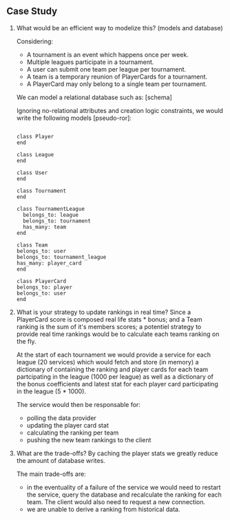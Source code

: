 ## Case Study

1. What would be an efficient way to modelize this? (models and database)

   Considering:

   - A tournament is an event which happens once per week.
   - Multiple leagues participate in a tournament.
   - A user can submit one team per league per tournament.
   - A team is a temporary reunion of PlayerCards for a tournament.
   - A PlayerCard may only belong to a single team per tournament.

   We can model a relational database such as:
   [schema]

   Ignoring no-relational attributes and creation logic constraints, we would write the following models [pseudo-ror]:

   ```

   class Player
   end

   class League
   end

   class User
   end

   class Tournament
   end

   class TournamentLeague
     belongs_to: league
     belongs_to: tournament
     has_many: team
   end

   class Team
   belongs_to: user
   belongs_to: tournament_league
   has_many: player_card
   end

   class PlayerCard
   belongs_to: player
   belongs_to: user
   end

   ```

2. What is your strategy to update rankings in real time?
   Since a PlayerCard score is composed real life stats \* bonus; and a Team ranking is the sum of it's members scores; a potentiel strategy to provide real time rankings would be to calculate each teams ranking on the fly.

   At the start of each tournament we would provide a service for each league (20 services) which would fetch and store (in memory) a dictionary of containing the ranking and player cards for each team partcipating in the league (1000 per league) as well as a dictionary of the bonus coefficients and latest stat for each player card participating in the league (5 \* 1000).

   The service would then be responsable for:

   - polling the data provider
   - updating the player card stat
   - calculating the ranking per team
   - pushing the new team rankings to the client

3. What are the trade-offs?
   By caching the player stats we greatly reduce the amount of database writes.

   The main trade-offs are:

   - in the eventuality of a failure of the service we would need to restart the service, query the database and recalculate the ranking for each team. The client would also need to request a new connection.
   - we are unable to derive a ranking from historical data.
